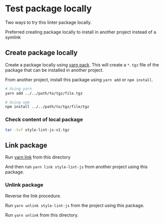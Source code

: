 # Test package locally

Two ways to try this linter package locally.

Preferred creating package locally to install in another project instead of a symlink

## Create package locally

Create a package locally using [yarn pack](https://classic.yarnpkg.com/en/docs/cli/pack). This will create a `*.tgz` file of the package that can be installed in another project.

From another project, install this package using `yarn add` or `npm install`.

```bash
# Using yarn
yarn add ../../path/to/tgz/file.tgz

# Using npm
npm install ../../path/to/tgz/file/tgz
```

### Check content of local package

```bash
tar -tvf style-lint-js-v1.tgz
```

## Link package

Run [yarn link](https://classic.yarnpkg.com/lang/en/docs/cli/link/) from this directory

And then run `yarn link style-lint-js` from another project using this package.

### Unlink package

Reverse the link procedure.

Run `yarn unlink style-lint-js` from the project using this package.

Run `yarn unlink` from this directory.
